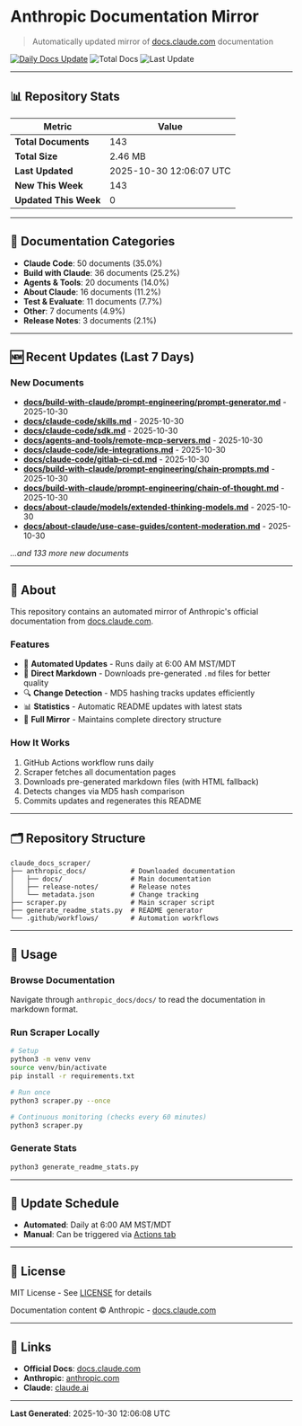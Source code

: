 # Anthropic Documentation Mirror

> Automatically updated mirror of [docs.claude.com](https://docs.claude.com) documentation

[![Daily Docs Update](https://github.com/seanGSISG/claude_docs_scraper/actions/workflows/daily-scraper.yml/badge.svg)](https://github.com/seanGSISG/claude_docs_scraper/actions/workflows/daily-scraper.yml)
![Total Docs](https://img.shields.io/badge/total_docs-143-blue)
![Last Update](https://img.shields.io/badge/last_update-2025--10--30-green)

---

## 📊 Repository Stats

| Metric | Value |
|--------|-------|
| **Total Documents** | 143 |
| **Total Size** | 2.46 MB |
| **Last Updated** | 2025-10-30 12:06:07 UTC |
| **New This Week** | 143 |
| **Updated This Week** | 0 |

---

## 📂 Documentation Categories

- **Claude Code**: 50 documents (35.0%)
- **Build with Claude**: 36 documents (25.2%)
- **Agents & Tools**: 20 documents (14.0%)
- **About Claude**: 16 documents (11.2%)
- **Test & Evaluate**: 11 documents (7.7%)
- **Other**: 7 documents (4.9%)
- **Release Notes**: 3 documents (2.1%)

---

## 🆕 Recent Updates (Last 7 Days)

### New Documents

- **[docs/build-with-claude/prompt-engineering/prompt-generator.md](https://docs.claude.com/en/docs/build-with-claude/prompt-engineering/prompt-generator)** - 2025-10-30
- **[docs/claude-code/skills.md](https://docs.claude.com/en/docs/claude-code/skills)** - 2025-10-30
- **[docs/claude-code/sdk.md](https://docs.claude.com/en/docs/claude-code/sdk)** - 2025-10-30
- **[docs/agents-and-tools/remote-mcp-servers.md](https://docs.claude.com/en/docs/agents-and-tools/remote-mcp-servers)** - 2025-10-30
- **[docs/claude-code/ide-integrations.md](https://docs.claude.com/en/docs/claude-code/ide-integrations)** - 2025-10-30
- **[docs/claude-code/gitlab-ci-cd.md](https://docs.claude.com/en/docs/claude-code/gitlab-ci-cd)** - 2025-10-30
- **[docs/build-with-claude/prompt-engineering/chain-prompts.md](https://docs.claude.com/en/docs/build-with-claude/prompt-engineering/chain-prompts)** - 2025-10-30
- **[docs/build-with-claude/prompt-engineering/chain-of-thought.md](https://docs.claude.com/en/docs/build-with-claude/prompt-engineering/chain-of-thought)** - 2025-10-30
- **[docs/about-claude/models/extended-thinking-models.md](https://docs.claude.com/en/docs/about-claude/models/extended-thinking-models)** - 2025-10-30
- **[docs/about-claude/use-case-guides/content-moderation.md](https://docs.claude.com/en/docs/about-claude/use-case-guides/content-moderation)** - 2025-10-30

_...and 133 more new documents_


---

## 📖 About

This repository contains an automated mirror of Anthropic's official documentation from [docs.claude.com](https://docs.claude.com).

### Features

- 🤖 **Automated Updates** - Runs daily at 6:00 AM MST/MDT
- 📝 **Direct Markdown** - Downloads pre-generated `.md` files for better quality
- 🔍 **Change Detection** - MD5 hashing tracks updates efficiently
- 📊 **Statistics** - Automatic README updates with latest stats
- 🔄 **Full Mirror** - Maintains complete directory structure

### How It Works

1. GitHub Actions workflow runs daily
2. Scraper fetches all documentation pages
3. Downloads pre-generated markdown files (with HTML fallback)
4. Detects changes via MD5 hash comparison
5. Commits updates and regenerates this README

---

## 🗂️ Repository Structure

```
claude_docs_scraper/
├── anthropic_docs/           # Downloaded documentation
│   ├── docs/                 # Main documentation
│   ├── release-notes/        # Release notes
│   └── metadata.json         # Change tracking
├── scraper.py                # Main scraper script
├── generate_readme_stats.py  # README generator
└── .github/workflows/        # Automation workflows
```

---

## 🚀 Usage

### Browse Documentation

Navigate through `anthropic_docs/docs/` to read the documentation in markdown format.

### Run Scraper Locally

```bash
# Setup
python3 -m venv venv
source venv/bin/activate
pip install -r requirements.txt

# Run once
python3 scraper.py --once

# Continuous monitoring (checks every 60 minutes)
python3 scraper.py
```

### Generate Stats

```bash
python3 generate_readme_stats.py
```

---

## 📅 Update Schedule

- **Automated**: Daily at 6:00 AM MST/MDT
- **Manual**: Can be triggered via [Actions tab](https://github.com/seanGSISG/claude_docs_scraper/actions)

---

## 📜 License

MIT License - See [LICENSE](LICENSE) for details

Documentation content © Anthropic - [docs.claude.com](https://docs.claude.com)

---

## 🔗 Links

- **Official Docs**: [docs.claude.com](https://docs.claude.com)
- **Anthropic**: [anthropic.com](https://www.anthropic.com)
- **Claude**: [claude.ai](https://claude.ai)

---

**Last Generated**: 2025-10-30 12:06:08 UTC
